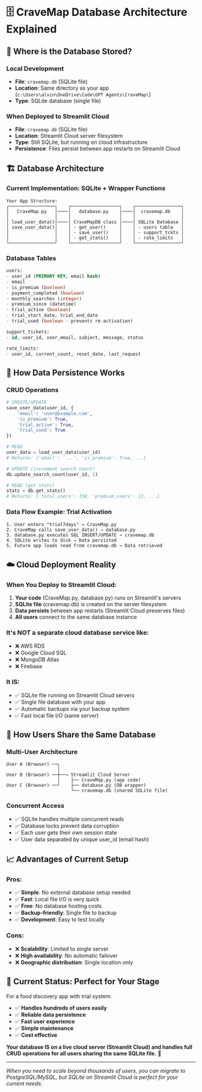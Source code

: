 # 🗄️ CraveMap Database Architecture Explained

## **📍 Where is the Database Stored?**

### **Local Development**
- **File**: `cravemap.db` (SQLite file)
- **Location**: Same directory as your app (`c:\Users\alvin\OneDrive\Code\GPT Agents\CraveMap\`)
- **Type**: SQLite database (single file)

### **When Deployed to Streamlit Cloud**
- **File**: `cravemap.db` (SQLite file) 
- **Location**: Streamlit Cloud server filesystem
- **Type**: Still SQLite, but running on cloud infrastructure
- **Persistence**: Files persist between app restarts on Streamlit Cloud

## **🏗️ Database Architecture**

### **Current Implementation: SQLite + Wrapper Functions**
```
Your App Structure:
┌─────────────────┐    ┌──────────────────┐    ┌─────────────────┐
│   CraveMap.py   │────│   database.py    │────│  cravemap.db    │
│                 │    │                  │    │                 │
│ load_user_data()│────│ CraveMapDB class │────│ SQLite Database │
│ save_user_data()│    │ - get_user()     │    │ - users table   │
│                 │    │ - save_user()    │    │ - support_tckts │
│                 │    │ - get_stats()    │    │ - rate_limits   │
└─────────────────┘    └──────────────────┘    └─────────────────┘
```

### **Database Tables**
```sql
users:
- user_id (PRIMARY KEY, email hash)
- email 
- is_premium (boolean)
- payment_completed (boolean)
- monthly_searches (integer)
- premium_since (datetime)
- trial_active (boolean) 
- trial_start_date, trial_end_date
- trial_used (boolean - prevents re-activation)

support_tickets:
- id, user_id, user_email, subject, message, status

rate_limits:
- user_id, current_count, reset_date, last_request
```

## **💾 How Data Persistence Works**

### **CRUD Operations**
```python
# CREATE/UPDATE
save_user_data(user_id, {
    'email': 'user@example.com',
    'is_premium': True,
    'trial_active': True,
    'trial_used': True
})

# READ
user_data = load_user_data(user_id)
# Returns: {'email': '...', 'is_premium': True, ...}

# UPDATE (increment search count)
db.update_search_count(user_id, 1)

# READ (get stats)
stats = db.get_stats()
# Returns: {'total_users': 150, 'premium_users': 12, ...}
```

### **Data Flow Example: Trial Activation**
```
1. User enters "trial7days" → CraveMap.py
2. CraveMap calls save_user_data() → database.py
3. database.py executes SQL INSERT/UPDATE → cravemap.db
4. SQLite writes to disk → Data persisted
5. Future app loads read from cravemap.db → Data retrieved
```

## **☁️ Cloud Deployment Reality**

### **When You Deploy to Streamlit Cloud:**
1. **Your code** (CraveMap.py, database.py) runs on Streamlit's servers
2. **SQLite file** (cravemap.db) is created on the server filesystem
3. **Data persists** between app restarts (Streamlit Cloud preserves files)
4. **All users** connect to the same database instance

### **It's NOT a separate cloud database service like:**
- ❌ AWS RDS
- ❌ Google Cloud SQL  
- ❌ MongoDB Atlas
- ❌ Firebase

### **It IS:**
- ✅ SQLite file running on Streamlit Cloud servers
- ✅ Single file database with your app
- ✅ Automatic backups via your backup system
- ✅ Fast local file I/O (same server)

## **🔄 How Users Share the Same Database**

### **Multi-User Architecture**
```
User A (Browser) ──┐
                   │
User B (Browser) ──┼──→ Streamlit Cloud Server
                   │    ├── CraveMap.py (app code)
User C (Browser) ──┘    ├── database.py (DB wrapper)
                        └── cravemap.db (shared SQLite file)
```

### **Concurrent Access**
- ✅ SQLite handles multiple concurrent reads
- ✅ Database locks prevent data corruption
- ✅ Each user gets their own session state
- ✅ User data separated by unique user_id (email hash)

## **📈 Advantages of Current Setup**

### **Pros:**
- ✅ **Simple**: No external database setup needed
- ✅ **Fast**: Local file I/O is very quick
- ✅ **Free**: No database hosting costs
- ✅ **Backup-friendly**: Single file to backup
- ✅ **Development**: Easy to test locally

### **Cons:**
- ❌ **Scalability**: Limited to single server
- ❌ **High availability**: No automatic failover
- ❌ **Geographic distribution**: Single location only

## **🚀 Current Status: Perfect for Your Stage**

For a food discovery app with trial system:
- ✅ **Handles hundreds of users easily**
- ✅ **Reliable data persistence**  
- ✅ **Fast user experience**
- ✅ **Simple maintenance**
- ✅ **Cost effective**

**Your database IS on a live cloud server (Streamlit Cloud) and handles full CRUD operations for all users sharing the same SQLite file.** 🎯

---

*When you need to scale beyond thousands of users, you can migrate to PostgreSQL/MySQL, but SQLite on Streamlit Cloud is perfect for your current needs.*
